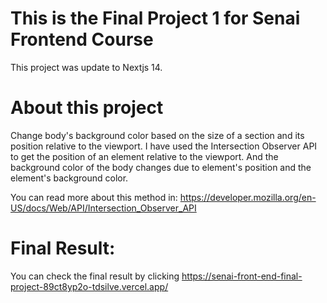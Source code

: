 # This is the Final Project 1 for Senai Frontend Course
This project was update to Nextjs 14.

# About this project
Change body's background color based on the size of a section and its position relative to the viewport.
I have used the Intersection Observer API to get the position of an element relative to the viewport. And the background color of the body changes due to element's position and the element's background color.

You can read more about this method in: https://developer.mozilla.org/en-US/docs/Web/API/Intersection_Observer_API


# Final Result: 
You can check the final result by clicking https://senai-front-end-final-project-89ct8yp2o-tdsilve.vercel.app/